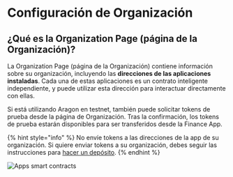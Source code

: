# Configuración de Organización

## ¿Qué es la Organization Page (página de la Organización)?

La Organization Page (página de la Organización) contiene información sobre su organización, incluyendo las **direcciones de las aplicaciones instaladas**. Cada una de estas aplicaciones es un contrato inteligente independiente, y puede utilizar esta dirección para interactuar directamente con ellas.&#x20;

Si está utilizando Aragon en testnet, también puede solicitar tokens de prueba desde la página de Organización. Tras la confirmación, los tokens de prueba estarán disponibles para ser transferidos desde la Finance App.

{% hint style="info" %}
No envíe tokens a las direcciones de la app de su organización. Si quiere enviar tokens a su organización, debes seguir las instrucciones para [hacer un depósito](../what-are-apps/finance-app.md).
{% endhint %}

![Apps smart contracts](https://d33v4339jhl8k0.cloudfront.net/docs/assets/5c98a4fe0428633d2cf3fcf7/images/5d8a6c8804286364bc8f8165/file-8w15BGoHek.png)
